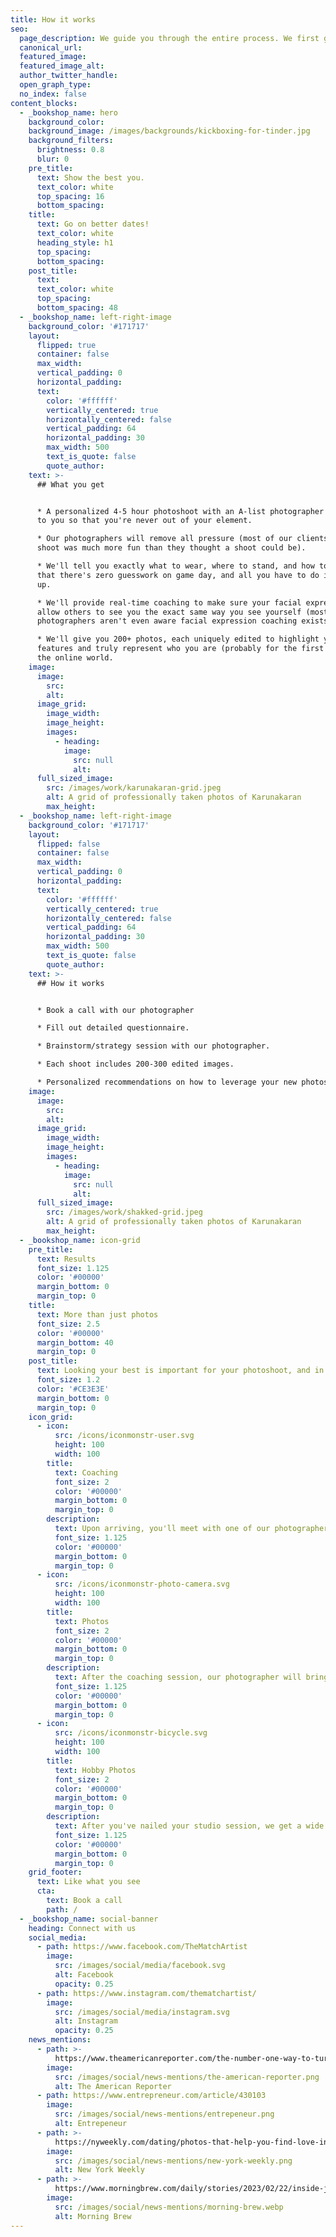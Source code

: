 ```yaml
---
title: How it works
seo:
  page_description: We guide you through the entire process. We first give you some solid planning material, we then teach you how to look at the camera.
  canonical_url:
  featured_image:
  featured_image_alt:
  author_twitter_handle:
  open_graph_type:
  no_index: false
content_blocks:
  - _bookshop_name: hero
    background_color:
    background_image: /images/backgrounds/kickboxing-for-tinder.jpg
    background_filters:
      brightness: 0.8
      blur: 0
    pre_title:
      text: Show the best you.
      text_color: white
      top_spacing: 16
      bottom_spacing:
    title:
      text: Go on better dates!
      text_color: white
      heading_style: h1
      top_spacing:
      bottom_spacing:
    post_title:
      text:
      text_color: white
      top_spacing:
      bottom_spacing: 48
  - _bookshop_name: left-right-image
    background_color: '#171717'
    layout:
      flipped: true
      container: false
      max_width:
      vertical_padding: 0
      horizontal_padding:
      text:
        color: '#ffffff'
        vertically_centered: true
        horizontally_centered: false
        vertical_padding: 64
        horizontal_padding: 30
        max_width: 500
        text_is_quote: false
        quote_author:
    text: >-
      ## What you get


      * A personalized 4-5 hour photoshoot with an A-list photographer who comes
      to you so that you're never out of your element.

      * Our photographers will remove all pressure (most of our clients say the
      shoot was much more fun than they thought a shoot could be).

      * We'll tell you exactly what to wear, where to stand, and how to act so
      that there's zero guesswork on game day, and all you have to do is show
      up.

      * We'll provide real-time coaching to make sure your facial expressions
      allow others to see you the exact same way you see yourself (most
      photographers aren't even aware facial expression coaching exists).

      * We'll give you 200+ photos, each uniquely edited to highlight your best
      features and truly represent who you are (probably for the first time) to
      the online world.
    image:
      image:
        src:
        alt:
      image_grid:
        image_width:
        image_height:
        images:
          - heading:
            image:
              src: null
              alt:
      full_sized_image:
        src: /images/work/karunakaran-grid.jpeg
        alt: A grid of professionally taken photos of Karunakaran
        max_height:
  - _bookshop_name: left-right-image
    background_color: '#171717'
    layout:
      flipped: false
      container: false
      max_width:
      vertical_padding: 0
      horizontal_padding:
      text:
        color: '#ffffff'
        vertically_centered: true
        horizontally_centered: false
        vertical_padding: 64
        horizontal_padding: 30
        max_width: 500
        text_is_quote: false
        quote_author:
    text: >-
      ## How it works


      * Book a call with our photographer

      * Fill out detailed questionnaire.

      * Brainstorm/strategy session with our photographer.

      * Each shoot includes 200-300 edited images.

      * Personalized recommendations on how to leverage your new photos to get more matches.
    image:
      image:
        src:
        alt:
      image_grid:
        image_width:
        image_height:
        images:
          - heading:
            image:
              src: null
              alt:
      full_sized_image:
        src: /images/work/shakked-grid.jpeg
        alt: A grid of professionally taken photos of Karunakaran
        max_height:
  - _bookshop_name: icon-grid
    pre_title:
      text: Results
      font_size: 1.125
      color: '#00000'
      margin_bottom: 0
      margin_top: 0
    title:
      text: More than just photos
      font_size: 2.5
      color: '#00000'
      margin_bottom: 40
      margin_top: 0
    post_title:
      text: Looking your best is important for your photoshoot, and in real life. We'll do both!
      font_size: 1.2
      color: '#CE3E3E'
      margin_bottom: 0
      margin_top: 0
    icon_grid:
      - icon:
          src: /icons/iconmonstr-user.svg
          height: 100
          width: 100
        title:
          text: Coaching
          font_size: 2
          color: '#00000'
          margin_bottom: 0
          margin_top: 0
        description:
          text: Upon arriving, you'll meet with one of our photographers. Together, you will practice your facial expressions so you'll be ready to look confident during the shoot.
          font_size: 1.125
          color: '#00000'
          margin_bottom: 0
          margin_top: 0
      - icon:
          src: /icons/iconmonstr-photo-camera.svg
          height: 100
          width: 100
        title:
          text: Photos
          font_size: 2
          color: '#00000'
          margin_bottom: 0
          margin_top: 0
        description:
          text: After the coaching session, our photographer will bring out your true confidence. We use a unique style of photography that allows you to look like a model without actually having to be a model.
          font_size: 1.125
          color: '#00000'
          margin_bottom: 0
          margin_top: 0
      - icon:
          src: /icons/iconmonstr-bicycle.svg
          height: 100
          width: 100
        title:
          text: Hobby Photos
          font_size: 2
          color: '#00000'
          margin_bottom: 0
          margin_top: 0
        description:
          text: After you've nailed your studio session, we get a wide variety of lifestyle photos. We figure out what makes you interesting and capture you engaging in your favorite hobbies.
          font_size: 1.125
          color: '#00000'
          margin_bottom: 0
          margin_top: 0
    grid_footer:
      text: Like what you see
      cta:
        text: Book a call
        path: /
  - _bookshop_name: social-banner
    heading: Connect with us
    social_media:
      - path: https://www.facebook.com/TheMatchArtist
        image:
          src: /images/social/media/facebook.svg
          alt: Facebook
          opacity: 0.25
      - path: https://www.instagram.com/thematchartist/
        image:
          src: /images/social/media/instagram.svg
          alt: Instagram
          opacity: 0.25
    news_mentions:
      - path: >-
          https://www.theamericanreporter.com/the-number-one-way-to-turn-your-online-dating-profile-around-the-match-artist/
        image:
          src: /images/social/news-mentions/the-american-reporter.png
          alt: The American Reporter
      - path: https://www.entrepreneur.com/article/430103
        image:
          src: /images/social/news-mentions/entrepeneur.png
          alt: Entrepeneur
      - path: >-
          https://nyweekly.com/dating/photos-that-help-you-find-love-introducing-the-match-artist/
        image:
          src: /images/social/news-mentions/new-york-weekly.png
          alt: New York Weekly
      - path: >-
          https://www.morningbrew.com/daily/stories/2023/02/22/inside-jobs-dating-app-photographer-nick-friesen
        image:
          src: /images/social/news-mentions/morning-brew.webp
          alt: Morning Brew
---
```

